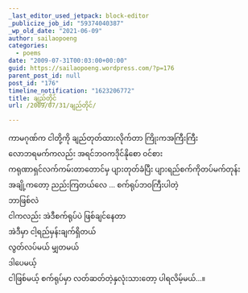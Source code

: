 ```yaml
---
_last_editor_used_jetpack: block-editor
_publicize_job_id: "59374040387"
_wp_old_date: "2021-06-09"
author: sailaopoeng
categories:
  - poems
date: "2009-07-31T00:03:00+00:00"
guid: https://sailaopoeng.wordpress.com/?p=176
parent_post_id: null
post_id: "176"
timeline_notification: "1623206772"
title: ချည်တိုင်
url: /2009/07/31/ချည်တိုင်/

---
```

ကာမဂုဏ်က ငါတို့ကို ချည်တုတ်ထားလိုက်တာ ကြိုးကအကြီးကြီး  
လောဘရမက်ကလည်း အရင်ဘဝကဒိုင်နိုစော ဝင်စား  
ကရုဏာရှင်လက်ကမ်းတာတောင်မှ ပျားတုတ်ခံပြီး ပျားရည်စက်ကိုတပ်မက်တုန်း  
အချို့ကတော့ ညည်းကြတယ်လေ … စက်ရုပ်ဘဝကြီးပါတဲ့  
ဘာဖြစ်လဲ  
ငါကလည်း အဲဒီစက်ရုပ်ပဲ ဖြစ်ချင်နေတာ  
အဲဒီမှာ ငါ့ရည်မှန်းချက်ရှိတယ်  
လွတ်လပ်မယ် မျှတမယ်  
ဒါပေမယ့်  
ငါဖြစ်မယ့် စက်ရုပ်မှာ လတ်ဆတ်တဲ့နှလုံးသားတော့ ပါရလိမ့်မယ်…။
